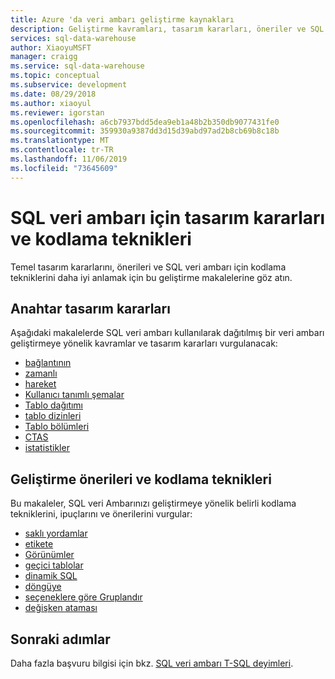 ```yaml
---
title: Azure 'da veri ambarı geliştirme kaynakları
description: Geliştirme kavramları, tasarım kararları, öneriler ve SQL veri ambarı için kodlama teknikleri.
services: sql-data-warehouse
author: XiaoyuMSFT
manager: craigg
ms.service: sql-data-warehouse
ms.topic: conceptual
ms.subservice: development
ms.date: 08/29/2018
ms.author: xiaoyul
ms.reviewer: igorstan
ms.openlocfilehash: a6cb7937bdd5dea9eb1a48b2b350db9077431fe0
ms.sourcegitcommit: 359930a9387dd3d15d39abd97ad2b8cb69b8c18b
ms.translationtype: MT
ms.contentlocale: tr-TR
ms.lasthandoff: 11/06/2019
ms.locfileid: "73645609"
---
```

# <a name="design-decisions-and-coding-techniques-for-sql-data-warehouse"></a>SQL veri ambarı için tasarım kararları ve kodlama teknikleri
Temel tasarım kararlarını, önerileri ve SQL veri ambarı için kodlama tekniklerini daha iyi anlamak için bu geliştirme makalelerine göz atın.

## <a name="key-design-decisions"></a>Anahtar tasarım kararları
Aşağıdaki makalelerde SQL veri ambarı kullanılarak dağıtılmış bir veri ambarı geliştirmeye yönelik kavramlar ve tasarım kararları vurgulanacak:

* [bağlantının][connections]
* [zamanlı][concurrency]
* [hareket][transactions]
* [Kullanıcı tanımlı şemalar][user-defined schemas]
* [Tablo dağıtımı][table distribution]
* [tablo dizinleri][table indexes]
* [Tablo bölümleri][table partitions]
* [CTAS][CTAS]
* [istatistikler][statistics]

## <a name="development-recommendations-and-coding-techniques"></a>Geliştirme önerileri ve kodlama teknikleri
Bu makaleler, SQL veri Ambarınızı geliştirmeye yönelik belirli kodlama tekniklerini, ipuçlarını ve önerilerini vurgular:

* [saklı yordamlar][stored procedures]
* [etikete][labels]
* [Görünümler][views]
* [geçici tablolar][temporary tables]
* [dinamik SQL][dynamic SQL]
* [döngüye][looping]
* [seçeneklere göre Gruplandır][group by options]
* [değişken ataması][variable assignment]

## <a name="next-steps"></a>Sonraki adımlar
Daha fazla başvuru bilgisi için bkz. [SQL veri ambarı T-SQL deyimleri](sql-data-warehouse-reference-tsql-statements.md).

<!--Image references-->

<!--Article references-->
[concurrency]: ./resource-classes-for-workload-management.md
[connections]: ./sql-data-warehouse-connect-overview.md
[CTAS]: ./sql-data-warehouse-develop-ctas.md
[dynamic SQL]: ./sql-data-warehouse-develop-dynamic-sql.md
[group by options]: ./sql-data-warehouse-develop-group-by-options.md
[labels]: ./sql-data-warehouse-develop-label.md
[looping]: ./sql-data-warehouse-develop-loops.md
[statistics]: ./sql-data-warehouse-tables-statistics.md
[stored procedures]: ./sql-data-warehouse-develop-stored-procedures.md
[table distribution]: ./sql-data-warehouse-tables-distribute.md
[table indexes]: ./sql-data-warehouse-tables-index.md
[table partitions]: ./sql-data-warehouse-tables-partition.md
[temporary tables]: ./sql-data-warehouse-tables-temporary.md
[transactions]: ./sql-data-warehouse-develop-transactions.md
[user-defined schemas]: ./sql-data-warehouse-develop-user-defined-schemas.md
[variable assignment]: ./sql-data-warehouse-develop-variable-assignment.md
[views]: ./sql-data-warehouse-develop-views.md


<!--MSDN references-->
[renaming objects]: https://msdn.microsoft.com/library/mt631611.aspx

<!--Other Web references-->
